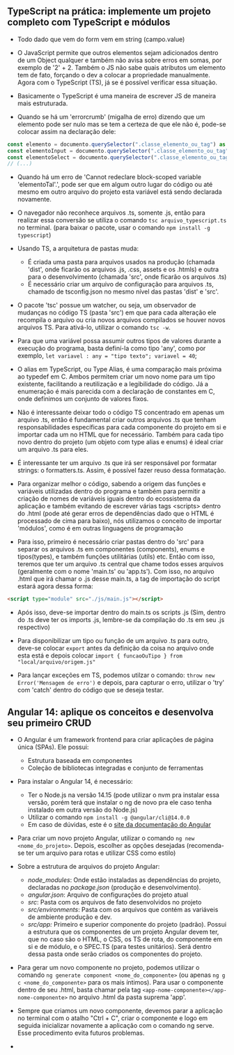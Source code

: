 <h2>TypeScript na prática: implemente um projeto completo com TypeScript e módulos</h2>

* Todo dado que vem do form vem em string (campo.value)

* O JavaScript permite que outros elementos sejam adicionados dentro de um Object qualquer e também não avisa sobre erros em somas, por exemplo de '2' + 2. Também o JS não sabe quais atributos um elemento tem de fato, forçando o dev a colocar a propriedade manualmente. Agora com o TypeScript (TS), já se é possível verificar essa situação.

* Basicamente o TypeScript é uma maneira de escrever JS de maneira mais estruturada.

* Quando se há um 'errorcrumb' (migalha de erro) dizendo que um elemento pode ser nulo mas se tem a certeza de que ele não é, pode-se colocar assim na declaração dele:

```ts
const elemento = documento.querySelector(".classe_elemento_ou_tag") as HTMLElement;
const elementoInput = documento.querySelector(".classe_elemento_ou_tag") as HTMLInputElement;
const elementoSelect = documento.querySelector(".classe_elemento_ou_tag") as HTMLSelectElement;
// (...)
```
* Quando há um erro de 'Cannot redeclare block-scoped variable 'elementoTal'.', pode ser que em algum outro lugar do código ou até mesmo em outro arquivo do projeto esta variável está sendo declarada novamente.

* O navegador não reconhece arquivos .ts, somente .js, então para realizar essa conversão se utiliza o comando ```tsc arquivo_typescript.ts``` no terminal. (para baixar o pacote, usar o comando `npm install -g typescript`)

* Usando TS, a arquitetura de pastas muda:
    * É criada uma pasta para arquivos usados na produção (chamada 'dist', onde ficarão os arquivos .js, .css, assets e os .htmls) e outra para o desenvolvimento (chamada 'src', onde ficarão os arquivos .ts)
    * É necessário criar um arquivo de configuração para arquivos .ts, chamado de tsconfig.json no mesmo nível das pastas 'dist' e 'src'.

* O pacote 'tsc' possue um watcher, ou seja, um observador de mudanças no código TS (pasta 'src') em que para cada alteração ele recompila o arquivo ou cria novos arquivos compilados se houver novos arquivos TS. Para ativá-lo, utilizar o comando `tsc -w`.

* Para que uma variável possa assumir outros tipos de valores durante a execução do programa, basta definí-la como tipo 'any', como por exemplo, `let variavel : any = "tipo texto"; variavel = 40`;

* O alias em TypeScript, ou Type Alias, é uma comparação mais próxima ao typedef em C. Ambos permitem criar um novo nome para um tipo existente, facilitando a reutilização e a legibilidade do código. Já a enumeração é mais parecida com a declaração de constantes em C, onde definimos um conjunto de valores fixos.

* Não é interessante deixar todo o código TS concentrado em apenas um arquivo .ts, então é fundamental criar outros arquivos .ts que tenham responsabilidades específicas para cada componente do projeto em si e importar cada um no HTML que for necessário. Também para cada tipo novo dentro do projeto (um objeto com type alias e enums) é ideal criar um arquivo .ts para eles.

* É interessante ter um arquivo .ts que irá ser responsável por formatar strings: o formatters.ts. Assim, é possível fazer reuso dessa formatação.

* Para organizar melhor o código, sabendo a origem das funções e variáveis utilizadas dentro do programa e também para permitir a criação de nomes de variáveis iguais dentro do ecossistema da aplicação e também evitando de escrever várias tags \<scripts> dentro do .html (pode até gerar erros de dependências dado que o HTML é processado de cima para baixo), nós utilizamos o conceito de importar 'módulos', como é em outras linguagens de programação 

* Para isso, primeiro é necessário criar pastas dentro do 'src' para separar os arquivos .ts em componentes (components), enums e tipos(types), e também funções utilitárias (utils) etc. Então com isso, teremos que ter um arquivo .ts central que chame todos esses arquivos (geralmente com o nome 'main.ts' ou 'app.ts'). Com isso, no arquivo .html que irá chamar o .js desse main.ts, a tag de importação do script estará agora dessa forma: 
```html
<script type="module" src="./js/main.js"></script>
```

* Após isso, deve-se importar dentro do main.ts os scripts .js (Sim, dentro do .ts deve ter os imports .js, lembre-se da compilação do .ts em seu .js respectivo)

* Para disponibilizar um tipo ou função de um arquivo .ts para outro, deve-se colocar `export` antes da definição da coisa no arquivo onde esta está e depois colocar `import { funcaoOuTipo } from "local/arquivo/origem.js"`

* Para lançar exceções em TS, podemos utilzar o comando: `throw new Error('Mensagem de erro')` e depois, para capturar o erro, utilizar o 'try' com 'catch' dentro do código que se deseja testar.

<h2>Angular 14: aplique os conceitos e desenvolva seu primeiro CRUD</h2>

* O Angular é um framework frontend para criar aplicações de página única (SPAs). Ele possui:
    - Estrutura baseada em componentes 
    - Coleção de bibliotecas integradas e conjunto de ferramentas 

* Para instalar o Angular 14, é necessário:
    - Ter o Node.js na versão 14.15 (pode utilizar o nvm pra instalar essa versão, porém terá que instalar o ng de novo pra ele caso tenha instalado em outra versão do Node.js)
    - Utilizar o comando `npm install -g @angular/cli@14.0.0`
    - Em caso de dúvidas, este é o <a href="angular.io/cli">site da documentação do Angular</a>

* Para criar um novo projeto Angular, utilizar o comando `ng new <nome_do_projeto>`. Depois, escolher as opções desejadas (recomenda-se ter um arquivo para rotas e utilizar CSS como estilo)

* Sobre a estrutura de arquivos do projeto Angular:
    - _node\_modules_: Onde estão instaladas as dependências do projeto, declaradas no _package.json_ (produção e desenvolvimento).
    - _angular.json_: Arquivo de configurações do projeto atual
    - _src_: Pasta com os arquivos de fato desenvolvidos no projeto
    - _src/environments_: Pasta com os arquivos que contém as variáveis de ambiente produção e dev.
    - _src/app:_ Primeiro e superior componente do projeto (padrão). Possui a estrutura que os componentes de um projeto Angular devem ter, que no caso são o HTML, o CSS, os TS de rota, do componente em si e de módulo, e o SPEC.TS (para testes unitários). Será dentro dessa pasta onde serão criados os componentes do projeto.

* Para gerar um novo componente no projeto, podemos utilizar o comando `ng generate component <nome_do_componente>` (ou apenas `ng g c <nome_do_componente>` para os mais íntimos). Para usar o componente dentro de seu .html, basta chamar pela tag `<app-nome-componente></app-nome-componente>` no arquivo .html da pasta suprema 'app'.

* Sempre que criamos um novo componente, devemos parar a aplicação no terminal com o atalho "Ctrl + C", criar o componente e logo em seguida inicializar novamente a aplicação com o comando ng serve. Esse procedimento evita futuros problemas.

* 

